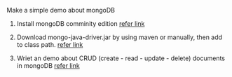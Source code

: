 Make a simple demo about mongoDB

1. Install mongoDB comminity edition [refer link](https://docs.mongodb.com/manual/tutorial/install-mongodb-on-windows/#install-mongodb-community-edition)

2. Download mongo-java-driver.jar by using maven or manually, then add to class path. [refer link](https://github.com/colenhuttran/java_core_learning/blob/master/mongodb_demo/pom.xml)

3. Wriet an demo about CRUD (create - read - update - delete) documents in mongoDB [refer link](https://github.com/colenhuttran/java_core_learning/tree/master/mongodb_demo/src/main/java/com/javalearning/mongodb_demo)
